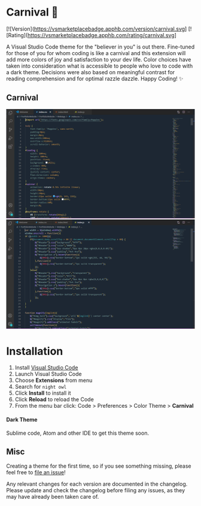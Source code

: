 # Carnival 🌌

[![Version](https://vsmarketplacebadge.apphb.com/version/carnival.svg]
[![Rating](https://vsmarketplacebadge.apphb.com/rating/carnival.svg]

A Visual Studio Code theme for the "believer in you" is out there. Fine-tuned for those of you for whom coding is like a carnival and this extension will add more colors of joy and satisfaction to your dev life. Color choices have taken into consideration what is accessible to people who love to code with a dark theme. Decisions were also based on meaningful contrast for reading comprehension and for optimal razzle dazzle. Happy Coding! ✨


## Carnival
![Preview](preview.png)
![JavaScript Preview](jspreview.png)

# Installation

1.  Install [Visual Studio Code](https://code.visualstudio.com/)
2.  Launch Visual Studio Code
3.  Choose **Extensions** from menu
4.  Search for `night owl`
5.  Click **Install** to install it
6.  Click **Reload** to reload the Code
7.  From the menu bar click: Code > Preferences > Color Theme > **Carnival**


#### Dark Theme

Sublime code, Atom and other IDE to get this theme soon.

## Misc

Creating a theme for the first time, so if you see something missing, please feel free to [file an issue](https://github.com/prantikc22/carnival-theme/issues)! 

Any relevant changes for each version are documented in the changelog. Please update and check the changelog before filing any issues, as they may have already been taken care of.
